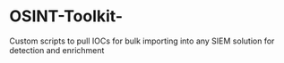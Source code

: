 # OSINT-Toolkit-
Custom scripts to pull IOCs for bulk importing into any SIEM solution for detection and enrichment
